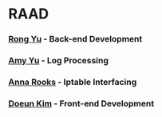 # RAAD
### [Rong Yu](https://github.com/RongYu98) - Back-end Development
### [Amy Yu](https://github.com/amy-yu) - Log Processing
### [Anna Rooks](https://github.com/LilRooks) - Iptable Interfacing
### [Doeun Kim](https://github.com/97dawn) - Front-end Development
